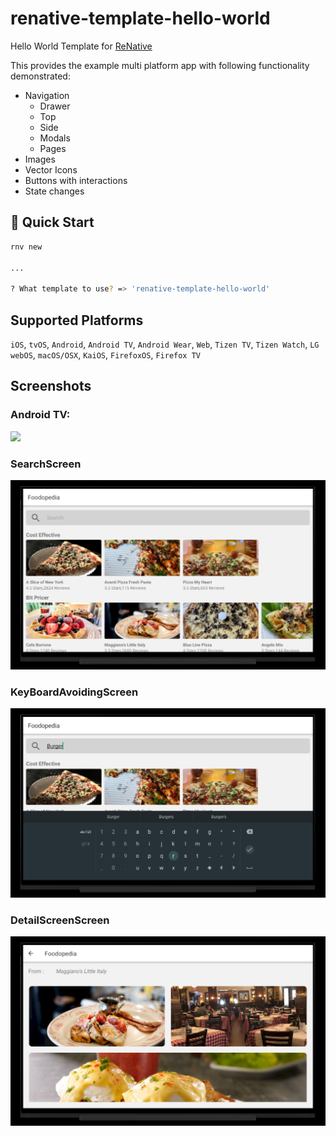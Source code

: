 # renative-template-hello-world

Hello World Template for <a href="https://www.npmjs.com/package/renative">ReNative</a>

This provides the example multi platform app with following functionality demonstrated:

- Navigation
  - Drawer
  - Top
  - Side
  - Modals
  - Pages
- Images
- Vector Icons
- Buttons with interactions
- State changes


## 🚀 Quick Start

```bash
rnv new

...

? What template to use? => 'renative-template-hello-world'

```

## Supported Platforms

`iOS`, `tvOS`, `Android`, `Android TV`, `Android Wear`, `Web`, `Tizen TV`, `Tizen Watch`, `LG webOS`, `macOS/OSX`, `KaiOS`, `FirefoxOS`, `Firefox TV`

## Screenshots

### Android TV:
<img src="https://github.com/pavjacko/renative/blob/develop/packages/renative-template-hello-world/docs/tvos.png" width="600px" />

### SearchScreen
![Alt text](https://github.com/damakvarshney/Foodopedia-TV/blob/master/ScreenShots/SearchScreen.png?raw=true "SplashScreen")

### KeyBoardAvoidingScreen
![Alt text](https://github.com/damakvarshney/Foodopedia-TV/blob/master/ScreenShots/KeyBoardAvoidingView.png?raw=true "SplashScreen")

### DetailScreenScreen
![Alt text](https://github.com/damakvarshney/Foodopedia-TV/blob/master/ScreenShots/DetailScreen.png?raw=true "SplashScreen")


